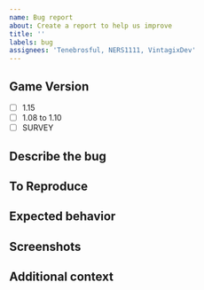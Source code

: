 ```yaml
---
name: Bug report
about: Create a report to help us improve
title: ''
labels: bug
assignees: 'Tenebrosful, NERS1111, VintagixDev'
---
```


## Game Version

- [ ] 1.15
- [ ] 1.08 to 1.10
- [ ] SURVEY

## Describe the bug
<!-- A clear and concise description of what the bug is. -->

## To Reproduce
<!-- Steps to reproduce the behavior -->

## Expected behavior
<!-- A clear and concise description of what you expected to happen. -->

## Screenshots
<!-- If applicable, add screenshots to help explain your problem. -->

## Additional context
<!-- Add any other context about the problem here. -->
